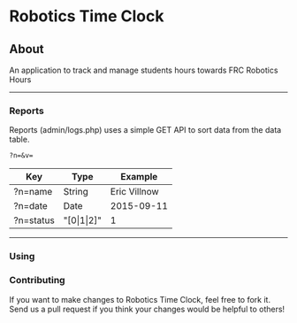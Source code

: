 # Robotics Time Clock

## About
An application to track and manage students hours towards FRC Robotics Hours
___

### Reports

Reports (admin/logs.php) uses a simple GET API to sort data from the data table.

`?n=&v=`

| Key | Type | Example |
| --- | ----- | -----|
| ?n=name | String | Eric Villnow |
| ?n=date | Date | 2015-09-11 |
| ?n=status | "[0\|1\|2]" | 1 |

___


### Using

### Contributing
If you want to make changes to Robotics Time Clock, feel free to fork it. Send us a pull request if you think your changes would be helpful to others!
